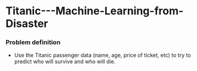 # Titanic---Machine-Learning-from-Disaster

### Problem definition
* Use the Titanic passenger data (name, age, price of ticket, etc) to try to predict who will survive and who will die.
